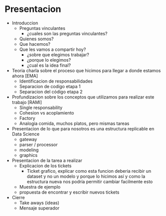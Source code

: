 # Presentacion

- Introduccion
  - Preguntas vinculantes
    - ¿cuales son las preguntas vinculantes?
  - Quienes somos?
  - Que hacemos? 
  - Que les vamos a compartir hoy?
    - ¿sobre que elegimos trabajar?
    - ¿porque lo elegimos? 
    - ¿cual es la idea final? 
- Teoria charla sobre el proceso que hicimos para llegar a donde estamos ahora [EMA]
  - Identificacion de responsabilidades   
  - Separacion de codigo etapa 1 
  - Separacion del código etapa 2 
- Profundizacion sobre los conceptos que utilizamos para realizar este trabajo [RAMI]
  - Single responsability 
  - Cohesion vs acoplamiento 
  - Factory
  - Analogia comida, muchos platos, pero mismas tareas
- Presentacion de lo que para nosotros es una estructura replicable en Data Science
  - gateway
  - parser / processor
  - modeling
  - graphics
- Presentacion de la tarea a realizar 
  - Explicacion de los tickets
    - Ticket grafico, explicar como esta funcion deberia recibir un dataset y no un modelo y porque lo hicimos así y como la estructura nueva nos podría permitir cambiar facilmente esto
  - Muestra de ejemplo
  - propuesta de encontrar y escribir nuevos tickets
- Cierre
  - Take aways (ideas)
  - Mensaje superador 
